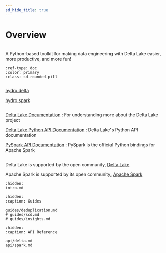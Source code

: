 ```yaml
---
sd_hide_title: true
---
```


# Overview

```{rubric} hydro - Delta Lake tooling
```

A Python-based toolkit for making data engineering with Delta Lake easier, more productive, and more fun!

```{button-ref} intro
:ref-type: doc
:color: primary
:class: sd-rounded-pill
```


```{rubric} API reference
```
[hydro.delta](api/delta.md)

[hydro.spark](api/spark.md)


```{rubric} Additional resources
```
[Delta Lake Documentation](https://docs.delta.io/latest/index.html)
: For understanding more about the Delta Lake project

[Delta Lake Python API Documentation](https://docs.delta.io/latest/api/python/index.html)
: Delta Lake's Python API documentation


[PySpark API Documentation](https://spark.apache.org/docs/latest/api/python/reference/index.html)
: PySpark is the official Python bindings for Apache Spark

```{rubric} Acknowledgements
```

Delta Lake is supported by the open community, [Delta Lake](https://delta.io/community/).

Apache Spark is supported by its open community, [Apache Spark](https://spark.apache.org/community.html)

```{toctree}
:hidden:
intro.md
```

```{toctree}
:hidden:
:caption: Guides

guides/deduplication.md
# guides/scd.md
# guides/insights.md
```

```{toctree}
:hidden:
:caption: API Reference

api/delta.md
api/spark.md
```

[pypi-link]: https://pypi.org/project/delta-hydro/
